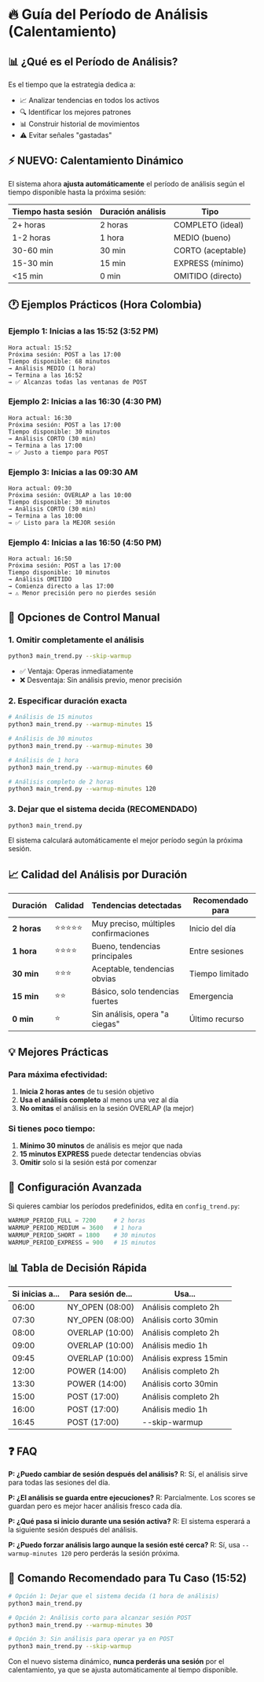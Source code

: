# 🔥 Guía del Período de Análisis (Calentamiento)

## 📊 ¿Qué es el Período de Análisis?

Es el tiempo que la estrategia dedica a:
- 📈 Analizar tendencias en todos los activos
- 🔍 Identificar los mejores patrones
- 📊 Construir historial de movimientos
- ⚠️ Evitar señales "gastadas"

## ⚡ NUEVO: Calentamiento Dinámico

El sistema ahora **ajusta automáticamente** el período de análisis según el tiempo disponible hasta la próxima sesión:

| Tiempo hasta sesión | Duración análisis | Tipo |
|-------------------|------------------|------|
| 2+ horas | 2 horas | COMPLETO (ideal) |
| 1-2 horas | 1 hora | MEDIO (bueno) |
| 30-60 min | 30 min | CORTO (aceptable) |
| 15-30 min | 15 min | EXPRESS (mínimo) |
| <15 min | 0 min | OMITIDO (directo) |

## 🕐 Ejemplos Prácticos (Hora Colombia)

### Ejemplo 1: Inicias a las 15:52 (3:52 PM)
```
Hora actual: 15:52
Próxima sesión: POST a las 17:00
Tiempo disponible: 68 minutos
→ Análisis MEDIO (1 hora)
→ Termina a las 16:52
→ ✅ Alcanzas todas las ventanas de POST
```

### Ejemplo 2: Inicias a las 16:30 (4:30 PM)
```
Hora actual: 16:30
Próxima sesión: POST a las 17:00
Tiempo disponible: 30 minutos
→ Análisis CORTO (30 min)
→ Termina a las 17:00
→ ✅ Justo a tiempo para POST
```

### Ejemplo 3: Inicias a las 09:30 AM
```
Hora actual: 09:30
Próxima sesión: OVERLAP a las 10:00
Tiempo disponible: 30 minutos
→ Análisis CORTO (30 min)
→ Termina a las 10:00
→ ✅ Listo para la MEJOR sesión
```

### Ejemplo 4: Inicias a las 16:50 (4:50 PM)
```
Hora actual: 16:50
Próxima sesión: POST a las 17:00
Tiempo disponible: 10 minutos
→ Análisis OMITIDO
→ Comienza directo a las 17:00
→ ⚠️ Menor precisión pero no pierdes sesión
```

## 🎯 Opciones de Control Manual

### 1. Omitir completamente el análisis
```bash
python3 main_trend.py --skip-warmup
```
- ✅ Ventaja: Operas inmediatamente
- ❌ Desventaja: Sin análisis previo, menor precisión

### 2. Especificar duración exacta
```bash
# Análisis de 15 minutos
python3 main_trend.py --warmup-minutes 15

# Análisis de 30 minutos
python3 main_trend.py --warmup-minutes 30

# Análisis de 1 hora
python3 main_trend.py --warmup-minutes 60

# Análisis completo de 2 horas
python3 main_trend.py --warmup-minutes 120
```

### 3. Dejar que el sistema decida (RECOMENDADO)
```bash
python3 main_trend.py
```
El sistema calculará automáticamente el mejor período según la próxima sesión.

## 📈 Calidad del Análisis por Duración

| Duración | Calidad | Tendencias detectadas | Recomendado para |
|----------|---------|----------------------|------------------|
| **2 horas** | ⭐⭐⭐⭐⭐ | Muy preciso, múltiples confirmaciones | Inicio del día |
| **1 hora** | ⭐⭐⭐⭐ | Bueno, tendencias principales | Entre sesiones |
| **30 min** | ⭐⭐⭐ | Aceptable, tendencias obvias | Tiempo limitado |
| **15 min** | ⭐⭐ | Básico, solo tendencias fuertes | Emergencia |
| **0 min** | ⭐ | Sin análisis, opera "a ciegas" | Último recurso |

## 💡 Mejores Prácticas

### Para máxima efectividad:
1. **Inicia 2 horas antes** de tu sesión objetivo
2. **Usa el análisis completo** al menos una vez al día
3. **No omitas** el análisis en la sesión OVERLAP (la mejor)

### Si tienes poco tiempo:
1. **Mínimo 30 minutos** de análisis es mejor que nada
2. **15 minutos EXPRESS** puede detectar tendencias obvias
3. **Omitir** solo si la sesión está por comenzar

## 🔧 Configuración Avanzada

Si quieres cambiar los períodos predefinidos, edita en `config_trend.py`:

```python
WARMUP_PERIOD_FULL = 7200     # 2 horas
WARMUP_PERIOD_MEDIUM = 3600   # 1 hora
WARMUP_PERIOD_SHORT = 1800    # 30 minutos
WARMUP_PERIOD_EXPRESS = 900   # 15 minutos
```

## 📊 Tabla de Decisión Rápida

| Si inicias a... | Para sesión de... | Usa... |
|----------------|-------------------|---------|
| 06:00 | NY_OPEN (08:00) | Análisis completo 2h |
| 07:30 | NY_OPEN (08:00) | Análisis corto 30min |
| 08:00 | OVERLAP (10:00) | Análisis completo 2h |
| 09:00 | OVERLAP (10:00) | Análisis medio 1h |
| 09:45 | OVERLAP (10:00) | Análisis express 15min |
| 12:00 | POWER (14:00) | Análisis completo 2h |
| 13:30 | POWER (14:00) | Análisis corto 30min |
| 15:00 | POST (17:00) | Análisis completo 2h |
| 16:00 | POST (17:00) | Análisis medio 1h |
| 16:45 | POST (17:00) | --skip-warmup |

## ❓ FAQ

**P: ¿Puedo cambiar de sesión después del análisis?**
R: Sí, el análisis sirve para todas las sesiones del día.

**P: ¿El análisis se guarda entre ejecuciones?**
R: Parcialmente. Los scores se guardan pero es mejor hacer análisis fresco cada día.

**P: ¿Qué pasa si inicio durante una sesión activa?**
R: El sistema esperará a la siguiente sesión después del análisis.

**P: ¿Puedo forzar análisis largo aunque la sesión esté cerca?**
R: Sí, usa `--warmup-minutes 120` pero perderás la sesión próxima.

## 🚀 Comando Recomendado para Tu Caso (15:52)

```bash
# Opción 1: Dejar que el sistema decida (1 hora de análisis)
python3 main_trend.py

# Opción 2: Análisis corto para alcanzar sesión POST
python3 main_trend.py --warmup-minutes 30

# Opción 3: Sin análisis para operar ya en POST
python3 main_trend.py --skip-warmup
```

Con el nuevo sistema dinámico, **nunca perderás una sesión** por el calentamiento, ya que se ajusta automáticamente al tiempo disponible.